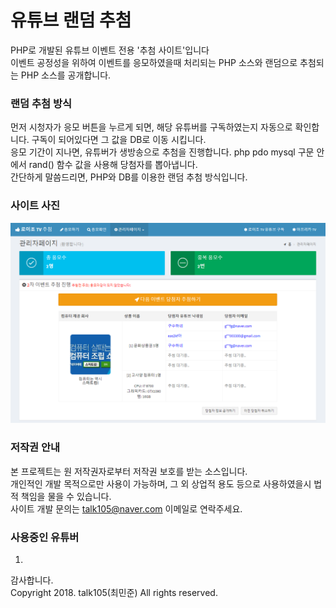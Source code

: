 # 유튜브 랜덤 추첨
PHP로 개발된 유튜브 이벤트 전용 '추첨 사이트'입니다  
이벤트 공정성을 위하여 이벤트를 응모하였을때 처리되는 PHP 소스와 랜덤으로 추첨되는 PHP 소스를 공개합니다.

### 랜덤 추첨 방식
먼저 시청자가 응모 버튼을 누르게 되면, 해당 유튜버를 구독하였는지 자동으로 확인합니다. 구독이 되어있다면 그 값을 DB로 이동 시킵니다.  
응모 기간이 지나면, 유튜버가 생방송으로 추첨을 진행합니다. php pdo mysql 구문 안에서 rand() 함수 값을 사용해 당첨자를 뽑아냅니다.   
간단하게 말씀드리면, PHP와 DB를 이용한 랜덤 추첨 방식입니다.

### 사이트 사진
![추첨진행](https://raw.githubusercontent.com/CPUDevelop/RandomEvent/master/assets/site1.png) 

### 저작권 안내
본 프로젝트는 원 저작권자로부터 저작권 보호를 받는 소스입니다.  
개인적인 개발 목적으로만 사용이 가능하며, 그 외 상업적 용도 등으로 사용하였을시 법적 책임을 물을 수 있습니다.  
사이트 개발 문의는 talk105@naver.com 이메일로 연락주세요.  

### 사용중인 유튜버
1. 
  
감사합니다.  
Copyright 2018. talk105(최민준) All rights reserved.
